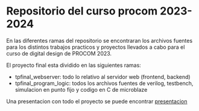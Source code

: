 # Repositorio del curso procom 2023-2024

En las diferentes ramas del repositorio se encontraran los archivos fuentes para los distintos trabajos practicos y proyectos llevados a cabo para el curso de digital design de PROCOM 2023.

El proyecto final esta dividido en las siguientes ramas:
- tpfinal_webserver: todo lo relativo al servidor web (frontend, backend)
- tpfinal_program_logic: todos los archivos fuentes de verilog, testbench, simulacion en punto fijo y codigo en C de microblaze 

Una presentacion con todo el proyecto se puede encontrar [presentacion](https://github.com/marcosraimondi1/procom/blob/main/Procesamiento%20de%20Video%20en%20Tiempo%20Real.pdf)
